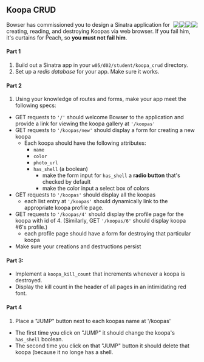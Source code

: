 ## Koopa CRUD

<img style="float: right" src="http://img1.wikia.nocookie.net/__cb20120731023107/agk/images/7/75/Koopa_Troopa_3D_Land.png">
<img style="float: right" src="http://img1.wikia.nocookie.net/__cb20121115112607/fantendo/images/f/fb/ParatroopaNewArt.png">
<img style="float: right" src="http://www.mariowiki.com/images/thumb/e/e5/ParatroopaNSMBU.png/200px-ParatroopaNSMBU.png">
<img style="float: right" src="http://www.gamexplain.com/ckfinder/userfiles/images/000(1).jpg">

Bowser has commissioned you to design a Sinatra application for creating, reading, and destroying Koopas via web browser. If you fail him, it's curtains for Peach, so __you must not fail him__.

#### Part 1

1. Build out a Sinatra app in your `w05/d02/student/koopa_crud` directory.
1. Set up a *redis database* for your app. Make sure it works.

#### Part 2

1. Using your knowledge of routes and forms, make your app meet the following specs:
- GET requests to `'/'` should welcome Bowser to the application and provide a link for viewing the koopa gallery at `'/koopas'`
- GET requests to `'/koopas/new'` should display a form for creating a new koopa
  - Each koopa should have the following attributes:
    - `name`
    - `color` 
    - `photo_url`
    - `has_shell` (a boolean)
      - make the form input for `has_shell` a **radio button** that's checked by default
      - make the color input a select box of colors
- GET requests to `'/koopas'` should display all the koopas
  - each list entry at `'/koopas'` should dynamically link to the appropriate koopa profile page.
- GET requests to `'/koopas/4'` should display the profile page for the koopa with id of 4. (Similarly, GET `'/koopas/6'` should display koopa #6's profile.)
  - each profile page should have a form for destroying that particular koopa
- Make sure your creations and destructions persist 

#### Part 3:
- Implement a `koopa_kill_count` that increments whenever a koopa is destroyed. 
- Display the kill count in the header of all pages in an intimidating red font.

#### Part 4

1. Place a "JUMP" button next to each koopas name at '/koopas'
 - The first time you click on "JUMP" it should change the koopa's `has_shell` boolean.
 - The second time you click on that "JUMP" button it should delete that koopa (because it no longe has a shell.
